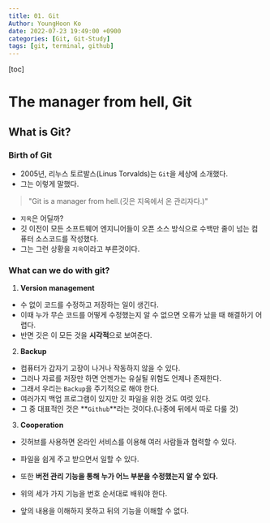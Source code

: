```yaml
---
title: 01. Git
Author: YoungHoon Ko
date: 2022-07-23 19:49:00 +0900
categories: [Git, Git-Study]
tags: [git, terminal, github]
---
```


[toc]

# The manager from hell, Git

## What is Git?

### Birth of Git

- 2005년, 리누스 토르발스(Linus Torvalds)는 `Git`을 세상에 소개했다.
- 그는 이렇게 말했다.

> "Git is a manager from hell.(깃은 지옥에서 온 관리자다.)"

- `지옥`은 어딜까?
- 깃 이전이 모든 소프트웨어 엔지니어들이 오픈 소스 방식으로 수백만 줄이 넘는 컴퓨터 소스코드를 작성했다.
- 그는 그런 상황을 `지옥`이라고 부른것이다.

### What can we do with git?

1. **Version management**

- 수 없이 코드를 수정하고 저장하는 일이 생긴다.
- 이때 누가 무슨 코드를 어떻게 수정했는지 알 수 없으면 오류가 났을 때 해결하기 어렵다.
- 반면 깃은 이 모든 것을 **시각적**으로 보여준다.



2. **Backup**

- 컴퓨터가 갑자기 고장이 나거나 작동하지 않을 수 있다.
- 그러나 자료를 저장만 하면 언젠가는 유실될 위험도 언제나 존재한다.
- 그래서 우리는 `Backup`을 주기적으로 해야 한다.
- 여러가지 백업 프로그램이 있지만 깃 파일을  위한 것도 여럿 있다.
- 그 중 대표적인 것은 **`Github`**라는 것이다.(나중에 뒤에서 따로 다룰 것)



3. **Cooperation**

- 깃허브를 사용하면 온라인 서비스를 이용해 여러 사람들과 협력할 수 있다.
- 파일을 쉽게 주고 받으면서 일할 수 있다.
- 또한 **버전 관리 기능을 통해 누가 어느 부분을 수정했는지 알 수 있다.**



- 위의 세가  가지 기능을 번호 순서대로 배워야 한다.
- 앞의 내용을 이해하지 못하고 뒤의 기능을 이해할 수 없다.
